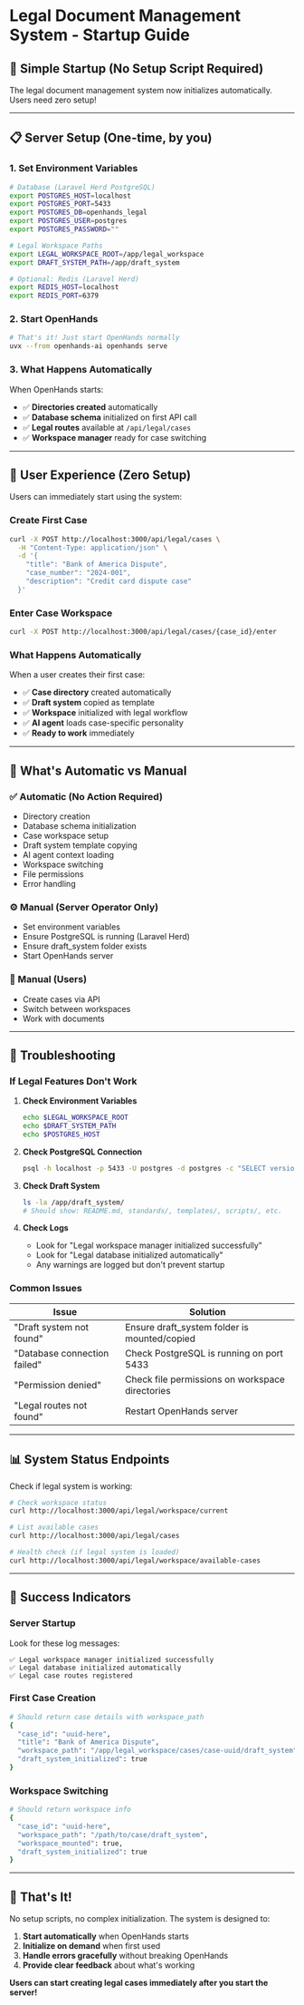 # Legal Document Management System - Startup Guide

## 🚀 **Simple Startup (No Setup Script Required)**

The legal document management system now initializes automatically. Users need zero setup!

---

## 📋 **Server Setup (One-time, by you)**

### **1. Set Environment Variables**
```bash
# Database (Laravel Herd PostgreSQL)
export POSTGRES_HOST=localhost
export POSTGRES_PORT=5433
export POSTGRES_DB=openhands_legal
export POSTGRES_USER=postgres
export POSTGRES_PASSWORD=""

# Legal Workspace Paths
export LEGAL_WORKSPACE_ROOT=/app/legal_workspace
export DRAFT_SYSTEM_PATH=/app/draft_system

# Optional: Redis (Laravel Herd)
export REDIS_HOST=localhost
export REDIS_PORT=6379
```

### **2. Start OpenHands**
```bash
# That's it! Just start OpenHands normally
uvx --from openhands-ai openhands serve
```

### **3. What Happens Automatically**
When OpenHands starts:
- ✅ **Directories created** automatically
- ✅ **Database schema** initialized on first API call
- ✅ **Legal routes** available at `/api/legal/cases`
- ✅ **Workspace manager** ready for case switching

---

## 👥 **User Experience (Zero Setup)**

Users can immediately start using the system:

### **Create First Case**
```bash
curl -X POST http://localhost:3000/api/legal/cases \
  -H "Content-Type: application/json" \
  -d '{
    "title": "Bank of America Dispute",
    "case_number": "2024-001",
    "description": "Credit card dispute case"
  }'
```

### **Enter Case Workspace**
```bash
curl -X POST http://localhost:3000/api/legal/cases/{case_id}/enter
```

### **What Happens Automatically**
When a user creates their first case:
- ✅ **Case directory** created automatically
- ✅ **Draft system** copied as template
- ✅ **Workspace** initialized with legal workflow
- ✅ **AI agent** loads case-specific personality
- ✅ **Ready to work** immediately

---

## 🔧 **What's Automatic vs Manual**

### **✅ Automatic (No Action Required)**
- Directory creation
- Database schema initialization  
- Case workspace setup
- Draft system template copying
- AI agent context loading
- Workspace switching
- File permissions
- Error handling

### **⚙️ Manual (Server Operator Only)**
- Set environment variables
- Ensure PostgreSQL is running (Laravel Herd)
- Ensure draft_system folder exists
- Start OpenHands server

### **👤 Manual (Users)**
- Create cases via API
- Switch between workspaces
- Work with documents

---

## 🚨 **Troubleshooting**

### **If Legal Features Don't Work**

1. **Check Environment Variables**
   ```bash
   echo $LEGAL_WORKSPACE_ROOT
   echo $DRAFT_SYSTEM_PATH
   echo $POSTGRES_HOST
   ```

2. **Check PostgreSQL Connection**
   ```bash
   psql -h localhost -p 5433 -U postgres -d postgres -c "SELECT version();"
   ```

3. **Check Draft System**
   ```bash
   ls -la /app/draft_system/
   # Should show: README.md, standards/, templates/, scripts/, etc.
   ```

4. **Check Logs**
   - Look for "Legal workspace manager initialized successfully"
   - Look for "Legal database initialized automatically"
   - Any warnings are logged but don't prevent startup

### **Common Issues**

| Issue | Solution |
|-------|----------|
| "Draft system not found" | Ensure draft_system folder is mounted/copied |
| "Database connection failed" | Check PostgreSQL is running on port 5433 |
| "Permission denied" | Check file permissions on workspace directories |
| "Legal routes not found" | Restart OpenHands server |

---

## 📊 **System Status Endpoints**

Check if legal system is working:

```bash
# Check workspace status
curl http://localhost:3000/api/legal/workspace/current

# List available cases
curl http://localhost:3000/api/legal/cases

# Health check (if legal system is loaded)
curl http://localhost:3000/api/legal/workspace/available-cases
```

---

## 🎯 **Success Indicators**

### **Server Startup**
Look for these log messages:
```
✅ Legal workspace manager initialized successfully
✅ Legal database initialized automatically
✅ Legal case routes registered
```

### **First Case Creation**
```bash
# Should return case details with workspace_path
{
  "case_id": "uuid-here",
  "title": "Bank of America Dispute", 
  "workspace_path": "/app/legal_workspace/cases/case-uuid/draft_system",
  "draft_system_initialized": true
}
```

### **Workspace Switching**
```bash
# Should return workspace info
{
  "case_id": "uuid-here",
  "workspace_path": "/path/to/case/draft_system",
  "workspace_mounted": true,
  "draft_system_initialized": true
}
```

---

## 🎉 **That's It!**

No setup scripts, no complex initialization. The system is designed to:

1. **Start automatically** when OpenHands starts
2. **Initialize on demand** when first used
3. **Handle errors gracefully** without breaking OpenHands
4. **Provide clear feedback** about what's working

**Users can start creating legal cases immediately after you start the server!**
